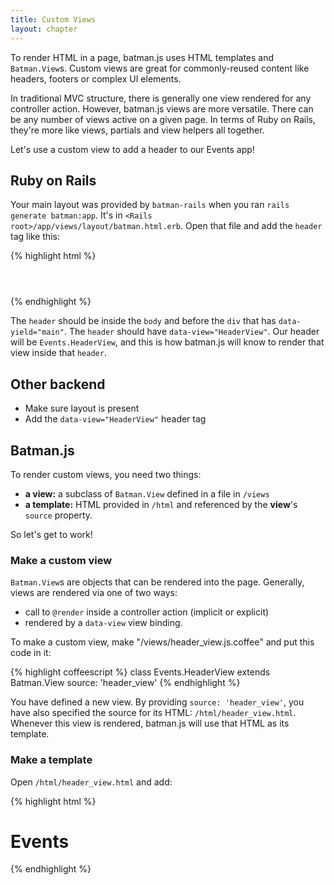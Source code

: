 ```yaml
---
title: Custom Views
layout: chapter
---
```


To render HTML in a page, batman.js uses HTML templates and `Batman.View`s. Custom views are great for commonly-reused content like headers, footers or complex UI elements.

In traditional MVC structure, there is generally one view rendered for any controller action. However, batman.js views are more versatile. There can be any number of views active on a given page. In terms of Ruby on Rails, they're more like views, partials and view helpers all together.

Let's use a custom view to add a header to our Events app!

## Ruby on Rails

Your main layout was provided by `batman-rails` when you ran `rails generate batman:app`. It's in `<Rails root>/app/views/layout/batman.html.erb`. Open that file and add the `header` tag like this:

{% highlight html %}
<body>
  <header data-view="HeaderView"></header>
  <div data-yield="main"></div>
  <!-- other stuff -->
</body>
{% endhighlight %}

The `header` should be inside the `body` and before the `div` that has `data-yield="main"`. The `header` should have `data-view="HeaderView"`. Our header will be `Events.HeaderView`, and this is how batman.js will know to render that view inside that `header`.

## Other backend

- Make sure layout is present
- Add the `data-view="HeaderView"` header tag

## Batman.js

To render custom views, you need two things:

- __a view:__ a subclass of `Batman.View` defined in a file in `/views`
- __a template:__ HTML provided in `/html` and referenced by the __view__'s `source` property.

So let's get to work!

<a name="make_a_custom_view" class='batmantutorialheading'></a>
### Make a custom view
`Batman.View`s are objects that can be rendered into the page. Generally, views are rendered via one of two ways:

- call to `@render` inside a controller action (implicit or explicit)
- rendered by a `data-view` view binding.

To make a custom view, make "/views/header_view.js.coffee" and put this code in it:

{% highlight coffeescript %}
class Events.HeaderView extends Batman.View
  source: 'header_view'
{% endhighlight %}

You have defined a new view. By providing `source: 'header_view'`, you have also specified the source for its HTML: `/html/header_view.html`. Whenever this view is rendered, batman.js will use that HTML as its template.

<a name="make_a_template" class='batmantutorialheading'></a>
### Make a template
Open `/html/header_view.html` and add:

{% highlight html %}
<h1> Events </h1>
<!-- header code -->
{% endhighlight %}

